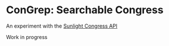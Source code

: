 # ConGrep: Searchable Congress

An experiment with the [Sunlight Congress API](http://sunlightlabs.github.io/congress/)

Work in progress